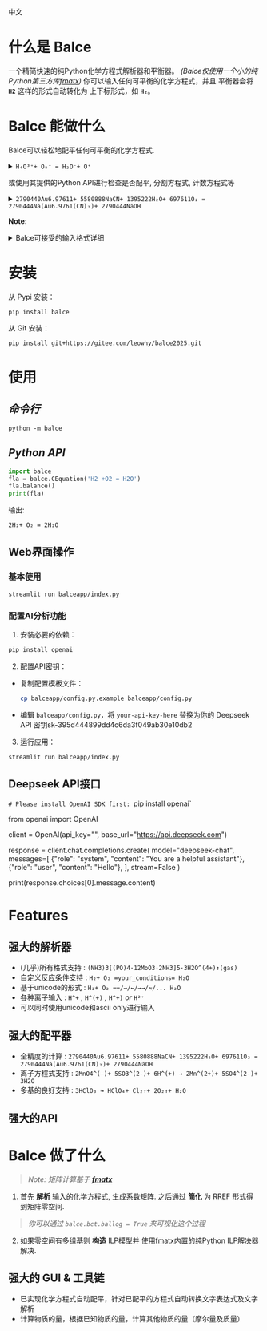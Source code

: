 中文

# 什么是 Balce

一个精简快速的纯Python化学方程式解析器和平衡器。
*(Balce仅使用一个小的纯Python第三方库[fmatx](https://github.com/hibays/fmatx))*
你可以输入任何可平衡的化学方程式，并且
平衡器会将 **`H2`** 这样的形式自动转化为
上下标形式，如 **`H₂`**。

# Balce 能做什么

Balce可以轻松地配平任何可平衡的化学方程式.

<details><summary><code>H₄O³⁺+ O₉⁻ = H₂O⁻+ O⁺</code></summary>

```ShellSession
web模式运行
streamlit run balceapp/index.py

$ python -m balce
Balce v1.2.0
* info = False
* form = uni

Inp[1]: H₄O³⁺+ O₉⁻ = H₂O⁻+ O⁺
Oup[1]: 5H₄O³⁺+ 3O₉⁻ = 10H₂O⁻+ 22O⁺
```

</details>

或使用其提供的Python API进行检查是否配平, 分割方程式, 计数方程式等

<details><summary><code>2790440Au6.97611+ 5580888NaCN+ 1395222H₂O+ 697611O₂ = 2790444Na(Au6.9761(CN)₂)+ 2790444NaOH</code></summary>

```ShellSession
$ python
>>> import balce
>>> balce.CEquation('2790440Au6.97611+ 5580888NaCN+ 1395222H₂O+ 697611O₂ = 2790444Na(Au6.9761(CN)₂)+ 2790444NaOH').check()
True
>>> balce.CEquation('H2+O2=H2O').count()
({'H': 2, 'e': 0, 'O': 2}, {'H': 2, 'O': 1, 'e': 0})
>>>
>>> balce.CEquation('H2+O2=H2O').split()
('H₂+O₂', '=', 'H₂O')
>>> balce.CEquation('H2+O2=H2O').split(to_mal=True)
(['H₂', 'O₂'], '=', ['H₂O'])
>>>
```

</details>

**Note:**

<details><summary>Balce可接受的输入格式详细</summary>

化学方程式的格式与化学课本里的基本相同，详细描述如下：

* 化学方程式由左右两个表达式组成，中间用至少1个等号=、中间带反应条件的2个等号、右箭头→或双向箭头⇋⇌↔⇄⇆⇔隔开
* 如：Mg+O2=△=MgO2，Mg+O2==MgO2, Mg+O2→MgO2
* 表达式由若干部分组成，每部分由整数或空串与化学式组成，部分之间用加号+连接
* 如：2Mg+O2，MgO2
* 化学式由若干部分构成，每部分顺次由项、系数、价数和0至1个上下箭头↑↓构成，部分之间直接连接
* 项是元素或以左右圆括号()或左右方括号[]括起来的或用间隔号·连接的化学式，如[Ru(C10H8N2)3]Cl2·6H2O
* 系数可以是一个整数，小数，unicode下标或空串
* 价数可用以下两种形式描述：
  1. 异或符^或两个连续星号**与左右圆括号()括起来的整数、小数或空串与1个正负号+-的组合的组合
  2. Unicode上标
* 如：MgO3.99, MgO₂；SO4.5²⁻, SO₄**(3.2-), SO₄²⁻, OH⁻, OH^(-)↑；Ca(OH)2, H(SO₄)₂⡀₉⁴⁻↓

</details>

# 安装

从 Pypi 安装：

`pip install balce`

从 Git 安装：

`pip install git+https://gitee.com/leowhy/balce2025.git`

# 使用

## *命令行*

`python -m balce`

## *Python API*

```python
import balce
fla = balce.CEquation('H2 +O2 = H2O')
fla.balance()
print(fla)
```

输出:

```latex
2H₂+ O₂ = 2H₂O
```

## Web界面操作

### 基本使用
`streamlit run balceapp/index.py`

### 配置AI分析功能
1. 安装必要的依赖：
```bash
pip install openai
```

2. 配置API密钥：
- 复制配置模板文件：
  ```bash
  cp balceapp/config.py.example balceapp/config.py
  ```
- 编辑 `balceapp/config.py`，将 `your-api-key-here` 替换为你的 Deepseek API 密钥sk-395d444899dd4c6da3f049ab30e10db2

3. 运行应用：
```bash
streamlit run balceapp/index.py
```

## Deepseek API接口

`# Please install OpenAI SDK first: `pip install openai`

from openai import OpenAI

client = OpenAI(api_key="<DeepSeek API Key>", base_url="https://api.deepseek.com")

response = client.chat.completions.create(
    model="deepseek-chat",
    messages=[
        {"role": "system", "content": "You are a helpful assistant"},
        {"role": "user", "content": "Hello"},
    ],
    stream=False
)

print(response.choices[0].message.content)

# Features

## 强大的解析器

* (几乎)所有格式支持 : `(NH3)3[(PO)4·12MoO3·2NH3]5·3H2O^(4+)↑(gas)`
* 自定义反应条件支持 : `H₂+ O₂ =your_conditions= H₂O`
* 基于unicode的形式 : `H₂+ O₂ ==/→/←/→→/⇋/... H₂O`
* 各种离子输入 : `H^+` *,* `H^(+)` *,* `H^+)` *or* `H²⁺`
* 可以同时使用unicode和ascii only进行输入

## 强大的配平器

* 全精度的计算 : `2790440Au6.97611+ 5580888NaCN+ 1395222H₂O+ 697611O₂ = 2790444Na(Au6.9761(CN)₂)+ 2790444NaOH`
* 离子方程式支持 : `2MnO4^(-)+ 5SO3^(2-)+ 6H^(+) → 2Mn^(2+)+ 5SO4^(2-)+ 3H2O`
* 多基的良好支持 : `3HClO₃ → HClO₄+ Cl₂↑+ 2O₂↑+ H₂O`

## 强大的API

# Balce 做了什么

> *Note: 矩阵计算基于 **[fmatx](https://github.com/hibays/fmatx)***

1. 首先 **解析** 输入的化学方程式,
   生成系数矩阵. 之后通过 **简化** 为 RREF
   形式得到矩阵零空间.

> *你可以通过 `balce.bct.ballog = True` 来可视化这个过程*

2. 如果零空间有多组基则 **构造** ILP模型并
   使用[fmatx](fmatx)内置的纯Python ILP解决器解决.

## 强大的 GUI & 工具链

- 已实现化学方程式自动配平，针对已配平的方程式自动转换文字表达式及文字解析
- 计算物质的量，根据已知物质的量，计算其他物质的量（摩尔量及质量）


